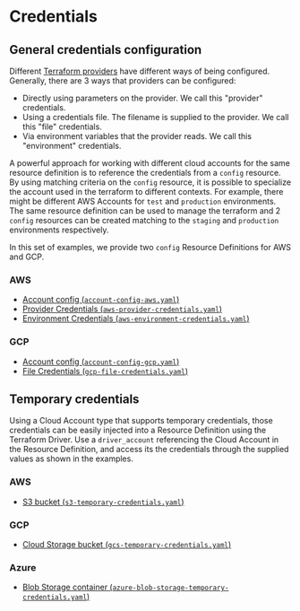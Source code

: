 # Credentials

## General credentials configuration

Different [Terraform providers](https://developer.hashicorp.com/terraform/language/providers) have different ways of being configured. Generally, there are 3 ways that providers can be configured:

- Directly using parameters on the provider. We call this "provider" credentials.
- Using a credentials file. The filename is supplied to the provider. We call this "file" credentials.
- Via environment variables that the provider reads. We call this "environment" credentials.


A powerful approach for working with different cloud accounts for the same resource definition is to reference the credentials from a `config` resource. By using matching criteria on the `config` resource, it is possible to specialize the account used in the terraform to different contexts. For example, there might be different AWS Accounts for `test` and `production` environments.  The same resource definition can be used to manage the terraform and 2 `config` resources can be created matching to the `staging` and `production` environments respectively.

In this set of examples, we provide two `config` Resource Definitions for AWS and GCP.

### AWS

- [Account config (`account-config-aws.yaml`)](./account-config-aws.yaml)
- [Provider Credentials (`aws-provider-credentials.yaml`)](./aws-provider-credentials.yaml)
- [Environment Credentials (`aws-environment-credentials.yaml`)](./aws-environment-credentials.yaml)

### GCP

- [Account config (`account-config-gcp.yaml`)](./account-config-gcp.yaml)
- [File Credentials (`gcp-file-credentials.yaml`)](./gcp-file-credentials.yaml)

## Temporary credentials

Using a Cloud Account type that supports temporary credentials, those credentials can be easily injected into a Resource Definition using the Terraform Driver. Use a `driver_account` referencing the Cloud Account in the Resource Definition, and access its the credentials through the supplied values as shown in the examples.

### AWS

- [S3 bucket (`s3-temporary-credentials.yaml`)](./s3-temporary-credentials.yaml)

### GCP

- [Cloud Storage bucket (`gcs-temporary-credentials.yaml`)](./gcs-temporary-credentials.yaml)

### Azure

- [Blob Storage container (`azure-blob-storage-temporary-credentials.yaml`)](./azure-blob-storage-temporary-credentials.yaml)